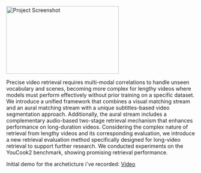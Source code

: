 <img width="300" height="180" alt="Project Screenshot" src="https://github.com/user-attachments/assets/472ce654-81c1-41e6-b420-e7c81b9d5587" />


Precise video retrieval requires multi-modal correlations to handle unseen vocabulary and scenes, becoming more complex for lengthy videos where models must perform effectively without prior training on a specific dataset. We introduce a unified framework that combines a visual matching stream and an aural matching stream with a unique subtitles-based video segmentation approach. Additionally, the aural stream includes a complementary audio-based two-stage retrieval mechanism that enhances performance on long-duration videos. Considering the complex nature of retrieval from lengthy videos and its corresponding evaluation, we introduce a new retrieval evaluation method specifically designed for long-video retrieval to support further research. We conducted experiments on the YouCook2 benchmark, showing promising retrieval performance.


Initial demo for the archeticture i've recorded: [Video](https://www.youtube.com/watch?v=MPHTWzl813M)
